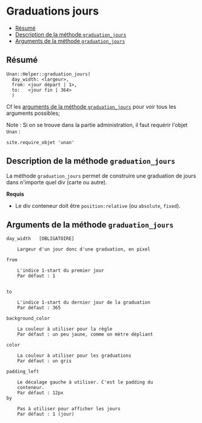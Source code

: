 # Graduations jours

* [Résumé](#resumedelamethode)
* [Description de la méthode `graduation_jours`](#descriptiondelamethode)
* [Arguments de la méthode `graduation_jours`](#parametrestransmissibles)



<a name='resumedelamethode'></a>

## Résumé

    Unan::Helper::graduation_jours(
      day_width: <largeur>,
      from: <jour départ | 1>,
      to:   <jour fin | 364>
      )

Cf les [arguments de la méthode `graduation_jours`](#parametrestransmissibles) pour voir tous les arguments possibles;

Note : Si on se trouve dans la partie administration, il faut requérir l'objet `Unan` :

    site.require_objet 'unan'

<a name='descriptiondelamethode'></a>

## Description de la méthode `graduation_jours`

La méthode `graduation_jours` permet de construire une graduation de jours dans n'importe quel div (carte ou autre).

**Requis**

* Le div conteneur doit être `position:relative` (ou `absolute`, `fixed`).

<a name='parametrestransmissibles'></a>

## Arguments de la méthode `graduation_jours`

    day_width   [OBLIGATOIRE]

        Largeur d'un jour donc d'une graduation, en pixel

    from

        L'indice 1-start du premier jour
        Par défaut : 1


    to

        L'indice 1-start du dernier jour de la graduation
        Par défaut : 365

    background_color

        La couleur à utiliser pour la règle
        Par défaut : un peu jaune, comme un mètre dépliant

    color

        La couleur à utiliser pour les graduations
        Par défaut : un gris

    padding_left

        Le décalage gauche à utiliser. C'est le padding du
        conteneur.
        Par défaut : 12px
    by

        Pas à utiliser pour afficher les jours
        Par défaut : 1 (jour)
